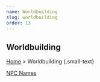 ```yaml
---
name: Worldbuilding
slug: worldbuilding
order: 13
---
```

## Worldbuilding
[Home](dm-operations-center) > Worldbuilding {.small-text}

<div class="menu-container">
    <a href="character-name-generator">NPC Names</a>
</div>